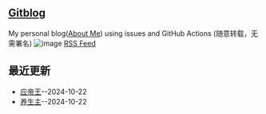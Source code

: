 ## [Gitblog](https://yihong0618.github.io/gitblog/)
My personal blog([About Me](https://github.com/yihong0618/gitblog/issues/282)) using issues and GitHub Actions (随意转载，无需署名)
![image](https://github.com/user-attachments/assets/a168bf11-661e-4566-b042-7fc9544de528)
[RSS Feed](https://raw.githubusercontent.com/sadpolarbear/blog_issue/master/feed.xml)

## 最近更新
- [应帝王](https://github.com/sadpolarbear/blog_issue/issues/2)--2024-10-22
- [养生主](https://github.com/sadpolarbear/blog_issue/issues/1)--2024-10-22
